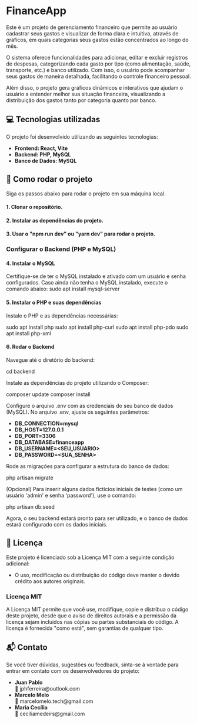 # FinanceApp

Este é um projeto de gerenciamento financeiro que permite ao usuário cadastrar seus gastos e visualizar de forma clara e intuitiva, através de gráficos, em quais categorias seus gastos estão concentrados ao longo do mês.

O sistema oferece funcionalidades para adicionar, editar e excluir registros de despesas, categorizando cada gasto por tipo (como alimentação, saúde, transporte, etc.) e banco utilizado. Com isso, o usuário pode acompanhar seus gastos de maneira detalhada, facilitando o controle financeiro pessoal.

Além disso, o projeto gera gráficos dinâmicos e interativos que ajudam o usuário a entender melhor sua situação financeira, visualizando a distribuição dos gastos tanto por categoria quanto por banco.

## 💻 Tecnologias utilizadas

O projeto foi desenvolvido utilizando as seguintes tecnologias:
- **Frontend: React, Vite**
- **Backend: PHP, MySQL**
- **Banco de Dados: MySQL**

## 🚀 Como rodar o projeto

Siga os passos abaixo para rodar o projeto em sua máquina local.

#### 1. Clonar o repositório.
#### 2. Instalar as dependências do projeto.
#### 3. Usar o "npm run dev" ou "yarn dev" para rodar o projeto.

### Configurar o Backend (PHP e MySQL)

#### 4. Instalar o MySQL
Certifique-se de ter o MySQL instalado e ativado com um usuário e senha configurados. Caso ainda não tenha o MySQL instalado, execute o comando abaixo:
sudo apt install mysql-server

#### 5. Instalar o PHP e suas dependências
Instale o PHP e as dependências necessárias:

sudo apt install php
sudo apt install php-curl
sudo apt install php-pdo
sudo apt install php-xml

#### 6. Rodar o Backend
Navegue até o diretório do backend:

cd backend

Instale as dependências do projeto utilizando o Composer:

composer update
composer install

Configure o arquivo .env com as credenciais do seu banco de dados (MySQL). No arquivo .env, ajuste os seguintes parâmetros:

- **DB_CONNECTION=mysql**
- **DB_HOST=127.0.0.1**
- **DB_PORT=3306**
- **DB_DATABASE=financeapp**
- **DB_USERNAME=<SEU_USUARIO>**
- **DB_PASSWORD=<SUA_SENHA>**

Rode as migrações para configurar a estrutura do banco de dados:

php artisan migrate

(Opcional) Para inserir alguns dados fictícios iniciais de testes (como um usuário 'admin' e senha 'password'), use o comando:

php artisan db:seed

Agora, o seu backend estará pronto para ser utilizado, e o banco de dados estará configurado com os dados iniciais.
## 📜 Licença

Este projeto é licenciado sob a Licença MIT com a seguinte condição adicional:

- O uso, modificação ou distribuição do código deve manter o devido crédito aos autores originais.

### Licença MIT

A Licença MIT permite que você use, modifique, copie e distribua o código deste projeto, desde que o aviso de direitos autorais e a permissão da licença sejam incluídos nas cópias ou partes substanciais do código. A licença é fornecida "como está", sem garantias de qualquer tipo.

## 📬 Contato

Se você tiver dúvidas, sugestões ou feedback, sinta-se à vontade para entrar em contato com os desenvolvedores do projeto:
<ul>
<li> <b> Juan Pablo </b> <br></li>
📧 jphferreira@outlook.com

<li><b> Marcelo Melo </b> </li>
📧 marcelomelo.tech@gmail.com

<li><b> Maria Cecília </b> </li>
📧 ceciliamedeirs@gmail.com
</ul>

